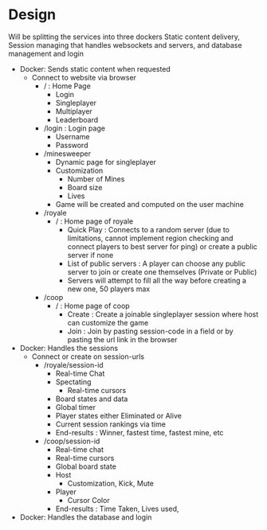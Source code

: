 # Design
Will be splitting the services into three dockers
Static content delivery, Session managing that handles websockets and servers, and database management and login

- Docker: Sends static content when requested
    - Connect to website via browser
        - / : Home Page
            - Login
            - Singleplayer
            - Multiplayer
            - Leaderboard
        - /login : Login page
            - Username
            - Password
        - /minesweeper
            - Dynamic page for singleplayer
            - Customization
                - Number of Mines
                - Board size
                - Lives
            - Game will be created and computed on the user machine
        - /royale
            - / : Home page of royale
                - Quick Play : Connects to a random server (due to limitations, cannot implement region checking and connect players to best server for ping) or create a public server if none
                - List of public servers : A player can choose any public server to join or create one themselves (Private or Public)
                - Servers will attempt to fill all the way before creating a new one, 50 players max
        - /coop
            - / : Home page of coop
                - Create : Create a joinable singleplayer session where host can customize the game
                - Join : Join by pasting session-code in a field or by pasting the url link in the browser
- Docker: Handles the sessions
    - Connect or create on session-urls
        - /royale/session-id
            - Real-time Chat
            - Spectating
                - Real-time cursors
            - Board states and data
            - Global timer
            - Player states either Eliminated or Alive
            - Current session rankings via time
            - End-results : Winner, fastest time, fastest mine, etc
        - /coop/session-id
            - Real-time chat
            - Real-time cursors
            - Global board state
            - Host
                - Customization, Kick, Mute
            - Player
                - Cursor Color
            - End-results : Time Taken, Lives used, 
- Docker: Handles the database and login